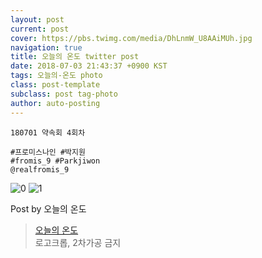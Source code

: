 ```yaml
---
layout: post
current: post
cover: https://pbs.twimg.com/media/DhLnmW_U8AAiMUh.jpg
navigation: true
title: 오늘의 온도 twitter post
date: 2018-07-03 21:43:37 +0900 KST
tags: 오늘의-온도 photo
class: post-template
subclass: post tag-photo
author: auto-posting
---
```


```  
180701 약속회 4회차  
  
#프로미스나인 #박지원  
#fromis_9 #Parkjiwon  
@realfromis_9  

```

![0](https://pbs.twimg.com/media/DhLnlluV4AMLOLE.jpg)
![1](https://pbs.twimg.com/media/DhLnmW_U8AAiMUh.jpg)


Post by 오늘의 온도

> [오늘의 온도](https://twitter.com/Temperature_98)  
  로고크롭, 2차가공 금지